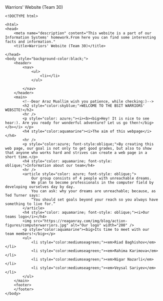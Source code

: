 <!DOCTYPE html>

<html>
<head>
    <meta name="description" content="This website is a part of our Information Systems' homework.From here you can find some interesting facts and information."
    <title>Warriors' Website (Team 30)</title>

    <!DOCTYPE html>

    <html>
    <head>
        <meta name="description" content="This website is a part of our Information Systems' homework.From here you can find some interesting facts and information."
        <title>Warriors' Website (Team 30)</title>

    </head>
    <body style="background-color:black;">
        <header>
            <nav>
                <ul>
                    <li></li>
                </ul>

            </nav>
        </header>
        <main>
            <!--Dear Araz Muallim wish you patience, while checking:)-->
            <h2 style="color:skyblue;">WELCOME TO THE BSIT WARRIORS' WEBSITE!</h2>
            <hr />
            <p style="color: azure;"><i><b><big>Hey! It is nice to see hear:). Are you ready for wonderful adventure? Let us go then!</big></b></i> </p>
            <h4 style="color:aquamarine"><i>The aim of this webpage</i></h4>
            <hr />
            <p style="color:azure; font-style:oblique;">By creating this web page, our goal is not only to get good grades, but also to show that anyone who works hard and strives can create a web page in a short time.</p>
            <h4 style="color: aquamarine; font-style: oblique;">Information about our team</h4>
            <hr />
            <article style="color: azure; font-style: oblique;">
                Our group consists of 4 people with unreachable dreams.
                We plan to become professionals in the computer field by developing ourselves day by day.
                You can ask: why your dreams are unreachable; because, as Ted Turner says:
                “You should set goals beyond your reach so you always have something to live for.”
            </article>
            <h4 style="color: aquamarine; font-style: oblique;"><i>Our teams logo</i></h4>
            <img src="https://reaganray.com/img/blog/action-figures/computerwarriors.jpg" alt="Our logo" width="200" />
            <p style="color:aquamarine"><big>Its time to meet with our team members!</big></p>
            <ul>
                <li style="color:mediumseagreen;"><em>Riad Baghishov</em></li>
                <li style="color:mediumseagreen;"><em>Rahima Karimova</em></li>
                <li style="color:mediumseagreen;"><em>Nigar Nazarli</em></li>
                <li style="color:mediumseagreen;"><em>Veysal Sariyev</em></li>
            </ul>
        </main>
        <footer>
        </footer>
    </body>
</html>


</html>
